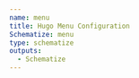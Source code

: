 ```yaml
---
name: menu
title: Hugo Menu Configuration
Schematize: menu
type: schematize
outputs:
  - Schematize
---
```

